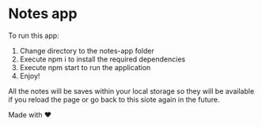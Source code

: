 # Notes app
To run this app:

1. Change directory to the notes-app folder
2. Execute npm i to install the required dependencies
3. Execute npm start to run the application
4. Enjoy!

All the notes will be saves within your local storage so they will be available if you reload the page or go back to this siote again in the future.

Made with &hearts; 